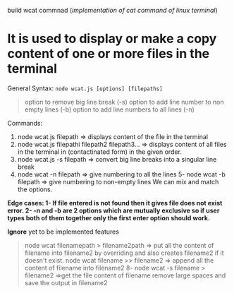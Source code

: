build wcat commnad (*implementation of cat command of linux terminal*)

# It is used to display or make a copy content of one or more files in the terminal 
General Syntax: `node wcat.js [options] [filepaths]` 
> option to remove big line break (-s) 
> option to add line number to non empty lines (-b) 
> option to add line numbers to all lines (-n) 

Commands: 
1. node wcat.js filepath => displays content of the file in the terminal 
2. node wcat.js filepathi filepath2 filepath3... => displays content of all files in the terminal in (contactinated form) in the given order. 
3. node wcat.js -s filepath => convert big line breaks into a singular line break 
4. node wcat -n filepath => give numbering to all the lines 5- node wcat -b filepath => give numbering to non-empty lines We can mix and match the options. 

**Edge cases: 1- If file entered is not found then it gives file does not exist error. 2- -n and -b are 2 options which are mutually exclusive so if user types both of them together only the first enter option should work.**

**Ignore** yet to be implemented features
> node wcat filenamepath > filename2path => put all the content of filename into filename2 by overriding and also creates filename2 if it doesn't exist. 
> node wcat filename >> filename2 => append all the content of filename into filename2 8- node wcat -s filename > filename2 =>get the file content of filename remove large spaces and save the output in filename2 
